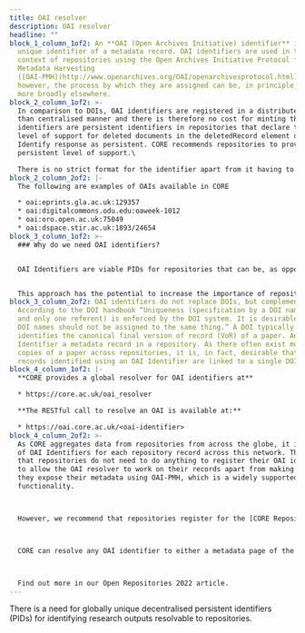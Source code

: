 ```yaml
---
title: OAI resolver
description: OAI resolver
headline: ""
block_1_column_1of2: An **OAI (Open Archives Initiative) identifier** is a
  unique identifier of a metadata record. OAI identifiers are used in the
  context of repositories using the Open Archives Initiative Protocol for
  Metadata Harvesting
  ([OAI-PMH](http://www.openarchives.org/OAI/openarchivesprotocol.html)),
  however, the process by which they are assigned can be, in principle, used
  more broadly elsewhere.
block_2_column_1of2: >-
  In comparison to DOIs, OAI identifiers are registered in a distributed rather
  than centralised manner and there is therefore no cost for minting them. OAI
  identifiers are persistent identifiers in repositories that declare their
  level of support for deleted documents in the deletedRecord element of the
  Identify response as persistent. CORE recommends repositories to provide this
  persistent level of support.\

  There is no strict format for the identifier apart from it having to be a URI, but a Cgood practice is for it to consist of a globally unique prefix identifying the repository and a suffix that is locally unique to a given metadata record in the repository.
block_2_column_2of2: |-
  The following are examples of OAIs available in CORE

  * oai:eprints.gla.ac.uk:129357
  * oai:digitalcommons.odu.edu:oaweek-1012
  * oai:oro.open.ac.uk:75049
  * oai:dspace.stir.ac.uk:1893/24654
block_3_column_1of2: >-
  ### Why do we need OAI identifiers?  


  OAI Identifiers are viable PIDs for repositories that can be, as opposed to DOIs, minted in a **distributed fashion** and cost-free, and which can be **resolvable directly to the repository** rather than to the publisher. 


  This approach has the potential to increase the importance of repositories in the process of disseminating knowledge. CORE proivides a global **OAI Resolver** built on top of the CORE research outputs aggregation system.
block_3_column_2of2: OAI identifiers do not replace DOIs, but complement them.
  According to the DOI handbook “Uniqueness (specification by a DOI name of one
  and only one referent) is enforced by the DOI system. It is desirable that two
  DOI names should not be assigned to the same thing.” A DOI typically
  identifies the canonical final version of record (VoR) of a paper. An OAI
  Identifier a metadata record in a repository. As there often exist multiple
  copies of a paper across repositories, it is, in fact, desirable that these
  records identified using an OAI Identifier are linked to a single DOI.
block_4_column_1of2: |-
  **CORE provides a global resolver for OAI identifiers at**

  * https://core.ac.uk/oai_resolver

  **The RESTful call to resolve an OAI is available at:**

  * https://oai.core.ac.uk/<oai-identifier>
block_4_column_2of2: >-
  As CORE aggregates data from repositories from across the globe, it is aware
  of OAI Identifiers for each repository record across this network. This means
  that repositories do not need to do anything to register their OAI identifiers
  to allow the OAI resolver to work on their records apart from making sure that
  they expose their metadata using OAI-PMH, which is a widely supported
  functionality. 



  However, we recommend that repositories register for the [CORE Repository Dashboard](https://core.ac.uk/services/repository-dashboard) to check that their metadata records are harvested correctly in their entirety. This is an extremely low barrier to adoption with the resolver effectively working out-of-the-box. 



  CORE can resolve any OAI identifier to either a metadata page of the record in CORE or route it directly to the repository page (coming up). To route redirection directly to the repository, it is necessary to provide a mapping in the CORE Repository page between the OAI prefix of a repository and the currently used URL for the repository metadata record display page/splash. The redirection will change instantly. 



  Find out more in our Open Repositories 2022 article.
---
```

There is a need for globally unique decentralised persistent identifiers (PIDs) for identifying research outputs resolvable to repositories. 
